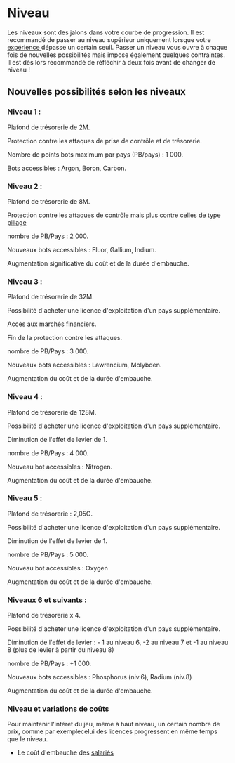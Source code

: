 # Niveau

Les niveaux sont des jalons dans votre courbe de progression. Il est recommandé de passer au niveau supérieur uniquement lorsque votre [expérience ](/wiki/experience)dépasse un certain seuil. Passer un niveau vous ouvre à chaque fois de nouvelles possibilités mais impose également quelques contraintes. Il est dès lors recommandé de réfléchir à deux fois avant de changer de niveau !

## Nouvelles possibilités selon les niveaux

### Niveau 1 :

Plafond de trésorerie de 2M.

Protection contre les attaques de prise de contrôle et de trésorerie.

Nombre de points bots maximum par pays (PB/pays) : 1 000.

Bots accessibles : Argon, Boron, Carbon.

### Niveau 2 :

Plafond de trésorerie de 8M.

Protection contre les attaques de contrôle mais plus contre celles de type [pillage](/wiki/securite)

nombre de PB/Pays : 2 000.

Nouveaux bots accessibles : Fluor, Gallium, Indium.

Augmentation significative du coût et de la durée d'embauche.

### Niveau 3 :

Plafond de trésorerie de 32M.

Possibilité d'acheter une licence d'exploitation d'un pays supplémentaire.

Accès aux marchés financiers.

Fin de la protection contre les attaques.

nombre de PB/Pays : 3 000.

Nouveaux bots accessibles : Lawrencium, Molybden.

Augmentation du coût et de la durée d'embauche.

### Niveau 4 :

Plafond de trésorerie de 128M.

Possibilité d'acheter une licence d'exploitation d'un pays supplémentaire.

Diminution de l'effet de levier de 1.

nombre de PB/Pays : 4 000.

Nouveau bot accessibles : Nitrogen.

Augmentation du coût et de la durée d'embauche.

### Niveau 5 :

Plafond de trésorerie : 2,05G.

Possibilité d'acheter une licence d'exploitation d'un pays supplémentaire.

Diminution de l'effet de levier de 1.

nombre de PB/Pays : 5 000.

Nouveau bot accessibles : Oxygen

Augmentation du coût et de la durée d'embauche.

### Niveaux 6 et suivants :

Plafond de trésorerie x 4.

Possibilité d'acheter une licence d'exploitation d'un pays supplémentaire.

Diminution de l'effet de levier : - 1 au niveau 6, -2 au niveau 7 et -1 au niveau 8 (plus de levier à partir du niveau 8)

nombre de PB/Pays : +1 000.

Nouveaux bots accessibles : Phosphorus (niv.6), Radium (niv.8)

Augmentation du coût et de la durée d'embauche.

### Niveau et variations de coûts

Pour maintenir l'intéret du jeu, même à haut niveau, un certain nombre de prix, comme par exemplecelui des licences  progressent en même temps que le niveau.


*  Le coût d'embauche des [salariés](/wiki/salaries)

